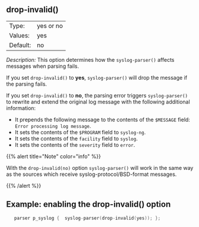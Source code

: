 ---
---
<!-- DISCLAIMER: This file is based on the syslog-ng Open Source Edition documentation https://github.com/balabit/syslog-ng-ose-guides/commit/2f4a52ee61d1ea9ad27cb4f3168b95408fddfdf2 and is used under the terms of The syslog-ng Open Source Edition Documentation License. The file has been modified by Axoflow. -->

## drop-invalid()

|          |           |
| -------- | --------- |
| Type:    | yes or no |
| Values:  | yes|no    |
| Default: | no        |

*Description:* This option determines how the `syslog-parser()` affects messages when parsing fails.

If you set `drop-invalid()` to **yes**, `syslog-parser()` will drop the message if the parsing fails.

If you set `drop-invalid()` to **no**, the parsing error triggers `syslog-parser()` to rewrite and extend the original log message with the following additional information:

  - It prepends the following message to the contents of the `$MESSAGE` field: `Error processing log message`.
  - It sets the contents of the `$PROGRAM` field to `syslog-ng`.
  - It sets the contents of the `facility` field to `syslog`.
  - It sets the contents of the `severity` field to `error`.


{{% alert title="Note" color="info" %}}

With the `drop-invalid(no)` option `syslog-parser()` will work in the same way as the sources which receive syslog-protocol/BSD-format messages.

{{% /alert %}}


## Example: enabling the drop-invalid() option

```c
   parser p_syslog {  syslog-parser(drop-invalid(yes)); };
```

